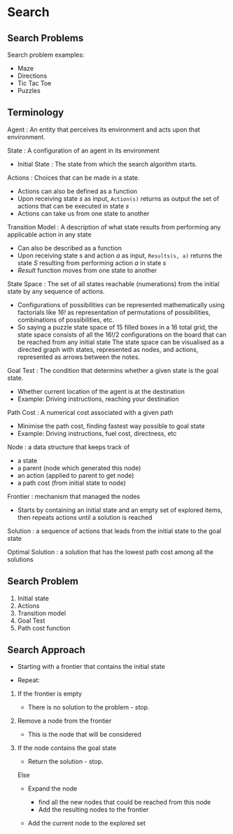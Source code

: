 # Search

## Search Problems

Search problem examples:
- Maze
- Directions
- Tic Tac Toe
- Puzzles

## Terminology

Agent
: An entity that perceives its environment and acts upon that environment.

State
: A configuration of an agent in its environment

- Initial State
: The state from which the search algorithm starts.

Actions
: Choices that can be made in a state.  

- Actions can also be defined as a function
- Upon receiving state _s_ as input, `Action(s)` returns as output the set of actions that can be executed in state _s_
- Actions can take us from one state to another

Transition Model
: A description of what state results from performing any applicable action in any state

- Can also be described as a function
- Upon receiving state _s_ and action _a_ as input, `Results(s, a)` returns the state _S_ resulting from performing action _a_ in state _s_
- _Result_ function moves from one state to another

State Space
: The set of all states reachable (numerations) from the initial state by any sequence of actions. 

- Configurations of possibilities can be represented mathematically using factorials like _16!_ as representation of permutations of possibilities, combinations of possibilities, etc.
- So saying a puzzle state space of 15 filled boxes in a 16 total grid, the state space consists of all the 16!/2 configurations on the board that can be reached from any initial state
The state space can be visualised as a directed graph with states, represented as nodes, and actions, represented as arrows between the notes.

Goal Test
: The condition that determins whether a given state is the goal state.  

- Whether current location of the agent is at the destination
- Example: Driving instructions, reaching your destination 

Path Cost
: A numerical cost associated with a given path

- Minimise the path cost, finding fastest way possible to goal state
- Example: Driving instructions, fuel cost, directness, etc

Node
: a data structure that keeps track of
- a state
- a parent (node which generated this node)
- an action (applied to parent to get node)
- a path cost (from initial state to node)

Frontier
: mechanism that managed the nodes
- Starts by containing an initial state and an empty set of explored items, then repeats actions until a solution is reached

Solution
: a sequence of actions that leads from the initial state to the goal state

Optimal Solution
: a solution that has the lowest path cost among all the solutions

## Search Problem

1. Initial state
2. Actions
3. Transition model
4. Goal Test
5. Path cost function

## Search Approach

- Starting with a frontier that contains the initial state

- Repeat:

1. If the frontier is empty
    - There is no solution to the problem - stop.

2. Remove a node from the frontier
    - This is the node that will be considered

3. If the node contains the goal state
    - Return the solution - stop.

    Else 
    - Expand the node
        - find all the new nodes that could be reached from this node
        - Add the resulting nodes to the frontier

    - Add the current node to the explored set








